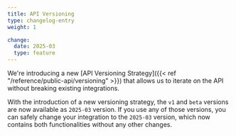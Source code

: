 ```yaml
---
title: API Versioning
type: changelog-entry
weight: 1

change:
  date: 2025-03
  type: feature
---
```


We're introducing a new [API Versioning Strategy]({{< ref "/reference/public-api/versioning" >}}) that allows us to iterate on the API without breaking existing integrations.

With the introduction of a new versioning strategy, the `v1` and `beta` versions are now available as `2025-03` version. If you use any of those versions, you can safely change your integration to the `2025-03` version, which now contains both functionalities without any other changes.
